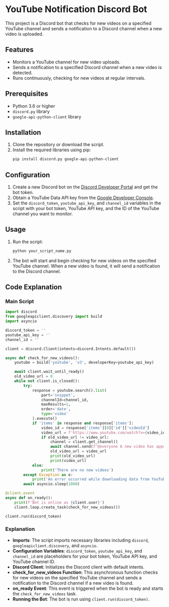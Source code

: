# YouTube Notification Discord Bot

This project is a Discord bot that checks for new videos on a specified YouTube channel and sends a notification to a Discord channel when a new video is uploaded.

## Features

- Monitors a YouTube channel for new video uploads.
- Sends a notification to a specified Discord channel when a new video is detected.
- Runs continuously, checking for new videos at regular intervals.

## Prerequisites

- Python 3.6 or higher
- `discord.py` library
- `google-api-python-client` library

## Installation

1. Clone the repository or download the script.
2. Install the required libraries using pip:
   ```bash
   pip install discord.py google-api-python-client
   ```

## Configuration

1. Create a new Discord bot on the [Discord Developer Portal](https://discord.com/developers/applications) and get the bot token.
2. Obtain a YouTube Data API key from the [Google Developer Console](https://console.developers.google.com/).
3. Set the `discord_token`, `youtube_api_key`, and `channel_id` variables in the script with your bot token, YouTube API key, and the ID of the YouTube channel you want to monitor.

## Usage

1. Run the script:
   ```bash
   python your_script_name.py
   ```
2. The bot will start and begin checking for new videos on the specified YouTube channel. When a new video is found, it will send a notification to the Discord channel.

## Code Explanation

### Main Script

```python
import discord
from googleapiclient.discovery import build
import asyncio

discord_token = ''
youtube_api_key = ''
channel_id = ''

client = discord.Client(intents=discord.Intents.default())

async def check_for_new_videos():
    youtube = build('youtube', 'v3', developerKey=youtube_api_key)

    await client.wait_until_ready()
    old_video_url = 0
    while not client.is_closed():
        try:
            response = youtube.search().list(
                part='snippet',
                channelId=channel_id,
                maxResults=1,
                order='date',
                type='video'
            ).execute()
            if 'items' in response and response['items']:
                video_id = response['items'][0]['id']['videoId']
                video_url = f'https://www.youtube.com/watch?v={video_id}'
                if old_video_url != video_url:
                    channel = client.get_channel()
                    await channel.send(f'@everyone A new video has appeared on my channel - {video_url}')
                    old_video_url = video_url
                    print(old_video_url)
                    print(video_url)
            else:
                print('There are no new videos')
        except Exception as e:
            print('An error occurred while downloading data from YouTube:', e)
        await asyncio.sleep(1800)

@client.event
async def on_ready():
    print(f'Bot is online as {client.user}')
    client.loop.create_task(check_for_new_videos())

client.run(discord_token)
```

### Explanation

- **Imports**: The script imports necessary libraries including `discord`, `googleapiclient.discovery`, and `asyncio`.
- **Configuration Variables**: `discord_token`, `youtube_api_key`, and `channel_id` are placeholders for your bot token, YouTube API key, and YouTube channel ID.
- **Discord Client**: Initializes the Discord client with default intents.
- **check_for_new_videos Function**: This asynchronous function checks for new videos on the specified YouTube channel and sends a notification to the Discord channel if a new video is found.
- **on_ready Event**: This event is triggered when the bot is ready and starts the `check_for_new_videos` task.
- **Running the Bot**: The bot is run using `client.run(discord_token)`.

